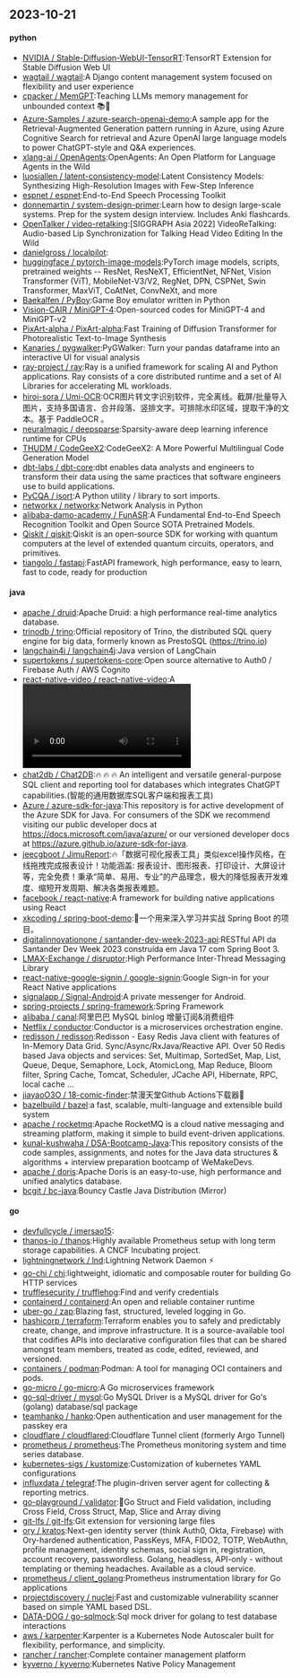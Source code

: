 ## 2023-10-21

#### python
* [NVIDIA / Stable-Diffusion-WebUI-TensorRT](https://github.com/NVIDIA/Stable-Diffusion-WebUI-TensorRT):TensorRT Extension for Stable Diffusion Web UI
* [wagtail / wagtail](https://github.com/wagtail/wagtail):A Django content management system focused on flexibility and user experience
* [cpacker / MemGPT](https://github.com/cpacker/MemGPT):Teaching LLMs memory management for unbounded context 📚🦙
* [Azure-Samples / azure-search-openai-demo](https://github.com/Azure-Samples/azure-search-openai-demo):A sample app for the Retrieval-Augmented Generation pattern running in Azure, using Azure Cognitive Search for retrieval and Azure OpenAI large language models to power ChatGPT-style and Q&A experiences.
* [xlang-ai / OpenAgents](https://github.com/xlang-ai/OpenAgents):OpenAgents: An Open Platform for Language Agents in the Wild
* [luosiallen / latent-consistency-model](https://github.com/luosiallen/latent-consistency-model):Latent Consistency Models: Synthesizing High-Resolution Images with Few-Step Inference
* [espnet / espnet](https://github.com/espnet/espnet):End-to-End Speech Processing Toolkit
* [donnemartin / system-design-primer](https://github.com/donnemartin/system-design-primer):Learn how to design large-scale systems. Prep for the system design interview. Includes Anki flashcards.
* [OpenTalker / video-retalking](https://github.com/OpenTalker/video-retalking):[SIGGRAPH Asia 2022] VideoReTalking: Audio-based Lip Synchronization for Talking Head Video Editing In the Wild
* [danielgross / localpilot](https://github.com/danielgross/localpilot):
* [huggingface / pytorch-image-models](https://github.com/huggingface/pytorch-image-models):PyTorch image models, scripts, pretrained weights -- ResNet, ResNeXT, EfficientNet, NFNet, Vision Transformer (ViT), MobileNet-V3/V2, RegNet, DPN, CSPNet, Swin Transformer, MaxViT, CoAtNet, ConvNeXt, and more
* [Baekalfen / PyBoy](https://github.com/Baekalfen/PyBoy):Game Boy emulator written in Python
* [Vision-CAIR / MiniGPT-4](https://github.com/Vision-CAIR/MiniGPT-4):Open-sourced codes for MiniGPT-4 and MiniGPT-v2
* [PixArt-alpha / PixArt-alpha](https://github.com/PixArt-alpha/PixArt-alpha):Fast Training of Diffusion Transformer for Photorealistic Text-to-Image Synthesis
* [Kanaries / pygwalker](https://github.com/Kanaries/pygwalker):PyGWalker: Turn your pandas dataframe into an interactive UI for visual analysis
* [ray-project / ray](https://github.com/ray-project/ray):Ray is a unified framework for scaling AI and Python applications. Ray consists of a core distributed runtime and a set of AI Libraries for accelerating ML workloads.
* [hiroi-sora / Umi-OCR](https://github.com/hiroi-sora/Umi-OCR):OCR图片转文字识别软件，完全离线。截屏/批量导入图片，支持多国语言、合并段落、竖排文字。可排除水印区域，提取干净的文本。基于 PaddleOCR 。
* [neuralmagic / deepsparse](https://github.com/neuralmagic/deepsparse):Sparsity-aware deep learning inference runtime for CPUs
* [THUDM / CodeGeeX2](https://github.com/THUDM/CodeGeeX2):CodeGeeX2: A More Powerful Multilingual Code Generation Model
* [dbt-labs / dbt-core](https://github.com/dbt-labs/dbt-core):dbt enables data analysts and engineers to transform their data using the same practices that software engineers use to build applications.
* [PyCQA / isort](https://github.com/PyCQA/isort):A Python utility / library to sort imports.
* [networkx / networkx](https://github.com/networkx/networkx):Network Analysis in Python
* [alibaba-damo-academy / FunASR](https://github.com/alibaba-damo-academy/FunASR):A Fundamental End-to-End Speech Recognition Toolkit and Open Source SOTA Pretrained Models.
* [Qiskit / qiskit](https://github.com/Qiskit/qiskit):Qiskit is an open-source SDK for working with quantum computers at the level of extended quantum circuits, operators, and primitives.
* [tiangolo / fastapi](https://github.com/tiangolo/fastapi):FastAPI framework, high performance, easy to learn, fast to code, ready for production

#### java
* [apache / druid](https://github.com/apache/druid):Apache Druid: a high performance real-time analytics database.
* [trinodb / trino](https://github.com/trinodb/trino):Official repository of Trino, the distributed SQL query engine for big data, formerly known as PrestoSQL (https://trino.io)
* [langchain4j / langchain4j](https://github.com/langchain4j/langchain4j):Java version of LangChain
* [supertokens / supertokens-core](https://github.com/supertokens/supertokens-core):Open source alternative to Auth0 / Firebase Auth / AWS Cognito
* [react-native-video / react-native-video](https://github.com/react-native-video/react-native-video):A <Video /> component for react-native
* [chat2db / Chat2DB](https://github.com/chat2db/Chat2DB):🔥 🔥 🔥 An intelligent and versatile general-purpose SQL client and reporting tool for databases which integrates ChatGPT capabilities.(智能的通用数据库SQL客户端和报表工具)
* [Azure / azure-sdk-for-java](https://github.com/Azure/azure-sdk-for-java):This repository is for active development of the Azure SDK for Java. For consumers of the SDK we recommend visiting our public developer docs at https://docs.microsoft.com/java/azure/ or our versioned developer docs at https://azure.github.io/azure-sdk-for-java.
* [jeecgboot / JimuReport](https://github.com/jeecgboot/JimuReport):🔥「数据可视化报表工具」类似excel操作风格，在线拖拽完成报表设计！功能涵盖: 报表设计、图形报表、打印设计、大屏设计等，完全免费！秉承“简单、易用、专业”的产品理念，极大的降低报表开发难度、缩短开发周期、解决各类报表难题。
* [facebook / react-native](https://github.com/facebook/react-native):A framework for building native applications using React
* [xkcoding / spring-boot-demo](https://github.com/xkcoding/spring-boot-demo):🚀一个用来深入学习并实战 Spring Boot 的项目。
* [digitalinnovationone / santander-dev-week-2023-api](https://github.com/digitalinnovationone/santander-dev-week-2023-api):RESTful API da Santander Dev Week 2023 construída em Java 17 com Spring Boot 3.
* [LMAX-Exchange / disruptor](https://github.com/LMAX-Exchange/disruptor):High Performance Inter-Thread Messaging Library
* [react-native-google-signin / google-signin](https://github.com/react-native-google-signin/google-signin):Google Sign-in for your React Native applications
* [signalapp / Signal-Android](https://github.com/signalapp/Signal-Android):A private messenger for Android.
* [spring-projects / spring-framework](https://github.com/spring-projects/spring-framework):Spring Framework
* [alibaba / canal](https://github.com/alibaba/canal):阿里巴巴 MySQL binlog 增量订阅&消费组件
* [Netflix / conductor](https://github.com/Netflix/conductor):Conductor is a microservices orchestration engine.
* [redisson / redisson](https://github.com/redisson/redisson):Redisson - Easy Redis Java client with features of In-Memory Data Grid. Sync/Async/RxJava/Reactive API. Over 50 Redis based Java objects and services: Set, Multimap, SortedSet, Map, List, Queue, Deque, Semaphore, Lock, AtomicLong, Map Reduce, Bloom filter, Spring Cache, Tomcat, Scheduler, JCache API, Hibernate, RPC, local cache ...
* [jiayaoO3O / 18-comic-finder](https://github.com/jiayaoO3O/18-comic-finder):禁漫天堂Github Actions下载器🧘
* [bazelbuild / bazel](https://github.com/bazelbuild/bazel):a fast, scalable, multi-language and extensible build system
* [apache / rocketmq](https://github.com/apache/rocketmq):Apache RocketMQ is a cloud native messaging and streaming platform, making it simple to build event-driven applications.
* [kunal-kushwaha / DSA-Bootcamp-Java](https://github.com/kunal-kushwaha/DSA-Bootcamp-Java):This repository consists of the code samples, assignments, and notes for the Java data structures & algorithms + interview preparation bootcamp of WeMakeDevs.
* [apache / doris](https://github.com/apache/doris):Apache Doris is an easy-to-use, high performance and unified analytics database.
* [bcgit / bc-java](https://github.com/bcgit/bc-java):Bouncy Castle Java Distribution (Mirror)

#### go
* [devfullcycle / imersao15](https://github.com/devfullcycle/imersao15):
* [thanos-io / thanos](https://github.com/thanos-io/thanos):Highly available Prometheus setup with long term storage capabilities. A CNCF Incubating project.
* [lightningnetwork / lnd](https://github.com/lightningnetwork/lnd):Lightning Network Daemon ⚡️
* [go-chi / chi](https://github.com/go-chi/chi):lightweight, idiomatic and composable router for building Go HTTP services
* [trufflesecurity / trufflehog](https://github.com/trufflesecurity/trufflehog):Find and verify credentials
* [containerd / containerd](https://github.com/containerd/containerd):An open and reliable container runtime
* [uber-go / zap](https://github.com/uber-go/zap):Blazing fast, structured, leveled logging in Go.
* [hashicorp / terraform](https://github.com/hashicorp/terraform):Terraform enables you to safely and predictably create, change, and improve infrastructure. It is a source-available tool that codifies APIs into declarative configuration files that can be shared amongst team members, treated as code, edited, reviewed, and versioned.
* [containers / podman](https://github.com/containers/podman):Podman: A tool for managing OCI containers and pods.
* [go-micro / go-micro](https://github.com/go-micro/go-micro):A Go microservices framework
* [go-sql-driver / mysql](https://github.com/go-sql-driver/mysql):Go MySQL Driver is a MySQL driver for Go's (golang) database/sql package
* [teamhanko / hanko](https://github.com/teamhanko/hanko):Open authentication and user management for the passkey era
* [cloudflare / cloudflared](https://github.com/cloudflare/cloudflared):Cloudflare Tunnel client (formerly Argo Tunnel)
* [prometheus / prometheus](https://github.com/prometheus/prometheus):The Prometheus monitoring system and time series database.
* [kubernetes-sigs / kustomize](https://github.com/kubernetes-sigs/kustomize):Customization of kubernetes YAML configurations
* [influxdata / telegraf](https://github.com/influxdata/telegraf):The plugin-driven server agent for collecting & reporting metrics.
* [go-playground / validator](https://github.com/go-playground/validator):💯Go Struct and Field validation, including Cross Field, Cross Struct, Map, Slice and Array diving
* [git-lfs / git-lfs](https://github.com/git-lfs/git-lfs):Git extension for versioning large files
* [ory / kratos](https://github.com/ory/kratos):Next-gen identity server (think Auth0, Okta, Firebase) with Ory-hardened authentication, PassKeys, MFA, FIDO2, TOTP, WebAuthn, profile management, identity schemas, social sign in, registration, account recovery, passwordless. Golang, headless, API-only - without templating or theming headaches. Available as a cloud service.
* [prometheus / client_golang](https://github.com/prometheus/client_golang):Prometheus instrumentation library for Go applications
* [projectdiscovery / nuclei](https://github.com/projectdiscovery/nuclei):Fast and customizable vulnerability scanner based on simple YAML based DSL.
* [DATA-DOG / go-sqlmock](https://github.com/DATA-DOG/go-sqlmock):Sql mock driver for golang to test database interactions
* [aws / karpenter](https://github.com/aws/karpenter):Karpenter is a Kubernetes Node Autoscaler built for flexibility, performance, and simplicity.
* [rancher / rancher](https://github.com/rancher/rancher):Complete container management platform
* [kyverno / kyverno](https://github.com/kyverno/kyverno):Kubernetes Native Policy Management
